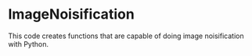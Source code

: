 # ImageNoisification
This code creates functions that are capable of doing image noisification with Python.
